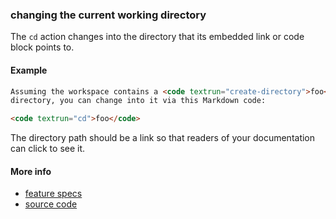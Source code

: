 ### changing the current working directory

The `cd` action changes into the directory that its embedded link or code block
points to.

#### Example

<a textrun="run-markdown-in-textrun">

```markdown
Assuming the workspace contains a <code textrun="create-directory">foo</code>
directory, you can change into it via this Markdown code:

<code textrun="cd">foo</code>
```

</a>

The directory path should be a link so that readers of your documentation can
click to see it.

#### More info

- [feature specs](../../text-runner/features/actions/built-in/cd/cd.feature)
- [source code](../../text-runner/src/actions/built-in/cd.ts)
